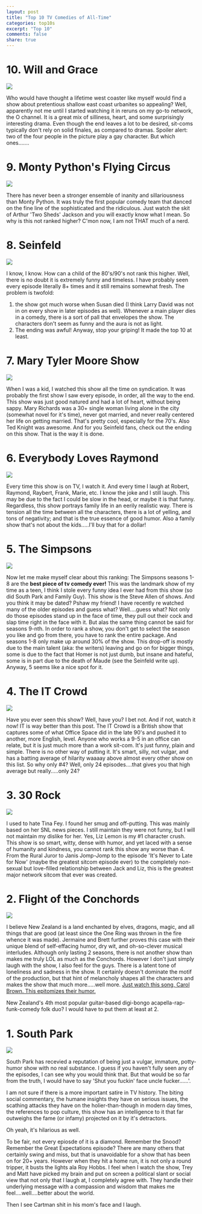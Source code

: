 ```yaml
---
layout: post
title: "Top 10 TV Comedies of All-Time"
categories: top10s
excerpt: "Top 10"
comments: false
share: true
---
```




# 10. Will and Grace
![](http://www.epguides.com/WillandGrace/cast.jpg)

Who would have thought a lifetime west coaster like myself would find a show about pretentious shallow east coast urbanites so appealing? Well, apparently not me until I started watching it in reruns on my go-to network, the O channel. It is a great mix of silliness, heart, and some surprisingly interesting drama. Even though the end leaves a lot to be desired, sit-coms typically don't rely on solid finales, as compared to dramas.
Spoiler alert: two of the four people in the picture play a gay character. But which ones.......


# 9. Monty Python's Flying Circus
![](http://www.tomsoter.com/sites/default/files/imagecache/medium_width_image/wysiwyg_imageupload/1/python.jpg)

There has never been a stronger ensemble of inanity and sillariousness than Monty Python. It was truly the first popular comedy team that danced on the fine line of the sophisticated and the ridiculous. Just watch the skit of Arthur 'Two Sheds' Jackson and you will exactly know what I mean. So why is this not ranked higher? C'mon now, I am not THAT much of a nerd.


# 8. Seinfeld
![](http://www.seinfeldscripts.com/images/seinfeld-cast.jpg)

I know, I know. How can a child of the 80's/90's not rank this higher. Well, there is no doubt it is extremely funny and timeless. I have probably seen every episode literally 8+ times and it still remains somewhat fresh. The problem is twofold: 
1) the show got much worse when Susan died (I think Larry David was not in on every show in later episodes as well). Whenever a main player dies in a comedy, there is a sort of pall that envelopes the show. The characters don't seem as funny and the aura is not as light.
2) The ending was awful!
Anyway, stop your griping! It made the top 10 at least.

# 7. Mary Tyler Moore Show
![](http://a.abcnews.com/images/Entertainment/gty_cast_mary_tyler_moore_lpl_130306_wmain.jpg)

When I was a kid, I watched this show all the time on syndication. It was probably the first show I saw every episode, in order, all the way to the end. This show was just good natured and had a lot of heart, without being sappy. Mary Richards was a 30+ single woman living alone in the city (somewhat novel for it's time), never got married, and never really centered her life on getting married. That's pretty cool, especially for the 70's. Also Ted Knight was awesome. 
And for you Seinfeld fans, check out the ending on this show. That is the way it is done.



# 6. Everybody Loves Raymond
![](http://tvland.mtvnimages.com/images/shows/everybody_loves_raymond/promos/everybody_loves_raymond_watch_00.jpg)

Every time this show is on TV, I watch it. And every time I laugh at Robert, Raymond, Raybert, Frank, Marie, etc. I know the joke and I still laugh. This may be due to the fact I could be slow in the head, or maybe it is that funny. Regardless, this show portrays family life in an eerily realistic way. There is tension all the time between all the characters, there is a lot of yelling, and tons of negativity; and that is the true essence of good humor. 
Also a family show that's not about the kids.....I'll buy that for a dollar!


# 5. The Simpsons

![](http://vignette2.wikia.nocookie.net/simpsons/images/f/f4/TheSimpsonsCast.jpg/revision/latest?cb=20131101233808)

Now let me make myself clear about this ranking: The Simpsons seasons 1-8 are the **best piece of tv comedy ever!** This was the landmark show of my time as a teen, I think I stole every funny idea I ever had from this show (so did South Park and Family Guy). This show is the Steve Allen of shows. And you think it may be dated? Pshaw my friend! I have recently re watched many of the older episodes and guess what? Well....guess what? Not only do those episodes stand up in the face of time, they pull out their cock and slap time right in the face with it. 
But alas the same thing cannot be said for seasons 9-nth. In order to rank a show, you don't get to select the season you like and go from there, you have to rank the entire package. And seasons 1-8 only make up around 30% of the show. This drop-off is mostly due to the main talent (aka: the writers) leaving and go on for bigger things, some is due to the fact that Homer is not just dumb, but insane and hateful, some is in part due to the death of Maude (see the Seinfeld write up). 
Anyway, 5 seems like a nice spot for it.



# 4. The IT Crowd

![](http://img11.deviantart.net/e7f4/i/2015/120/4/9/it_crowd_by_sudeepdash-d3b9182.png)

Have you ever seen this show? Well, have you? I bet not. And if not, watch it now! IT is way better than this post.
The IT Crowd is a British show that captures some of what Office Space did in the late 90's and pushed it to another, more English, level. Anyone who works a 9-5 in an office can relate, but it is just much more than a work sit-com. It's just funny, plain and simple. There is no other way of putting it. It's smart, silly, not vulgar, and has a batting average of hilarity waaaay above almost every other show on this list. So why only #4? Well, only 24 episodes....that gives you that high average but really.....only 24?



# 3. 30 Rock

![](http://static1.squarespace.com/static/507dba43c4aabcfd2216a447/t/5134bd66e4b03f8a26219ece/1362410855613/30rock.jpg)

I used to hate Tina Fey. I found her smug and off-putting. This was mainly based on her SNL news pieces. I still maintain they were not funny, but I will not maintain my dislike for her.
Yes, Liz Lemon is my #1 character crush.
This show is so smart, witty, dense with humor, and yet laced with a sense of humanity and kindness, you cannot rank this show any worse than 4. From the Rural Juror to Janis Jomp-Jomp to the episode 'It's Never to Late for Now' (maybe the greatest sitcom episode ever) to the completely non-sexual but love-filled relationship between Jack and Liz, this is the greatest major network sitcom that ever was created. 



# 2. Flight of the Conchords
![](https://consequenceofsound.files.wordpress.com/2015/08/screen-shot-2015-08-17-at-3-32-16-pm.png?w=807)

I believe New Zealand is a land enchanted by elves, dragons, magic, and all things that are good (at least since the One Ring was thrown in the fire whence it was made). Jermaine and Brett further proves this case with their unique blend of self-effacing humor, dry wit, and oh-so-clever musical interludes. Although only lasting 2 seasons, there is not another show than makes me truly LOL as much as the Conchords. However I don't just simply laugh with the show, I also feel for the guys. There is a latent tone of loneliness and sadness in the show. It certainly doesn't dominate the motif of the production, but that hint of melancholy shapes all the characters and makes the show that much more.....well more.
[Just watch this song, Carol Brown. This epitomizes their humor.](https://www.youtube.com/watch?v=1cGoDns8wTA)

New Zealand's 4th most popular guitar-based digi-bongo acapella-rap-funk-comedy folk duo? I would have to put them at least at 2.



# 1. South Park


![](http://ib4.huluim.com/show_key_art/6979?size=1600x600&region=US)


South Park has recevied a reputation of being just a vulgar, immature, potty-humor show with no real substance. I guess if you haven't fully seen any of the episodes, I can see why you would think that. But that would be so far from the truth, I would have to say 'Shut you fuckin' face uncle fucker......'.

I am not sure if there is a more important satire in TV history. The biting social commentary, the humane insights they have on serious issues, the scathing attacks they have on the holier-than-though in modern day times, the references to pop culture, this show has an intelligence to it that far outweighs the fame (or infamy) projected on it by it's detractors. 

Oh yeah, it's hilarious as well.

To be fair, not every epiosde of it is a diamond. Remember the Snood? Remember the Great Expectations episode? There are many others that certainly swing and miss, but that is unavoidable for a show that has been on for 20+ years. However when they hit a home run, it is not only a round tripper, it busts the lights ala Roy Hobbs. I feel when I watch the show, Trey and Matt have picked my brain and put on screen a political slant or social view that not only that I laugh at, I completely agree with. They handle their underlying message with a compassion and wisdom that makes me feel....well....better about the world.

Then I see Cartman shit in his mom's face and I laugh.







